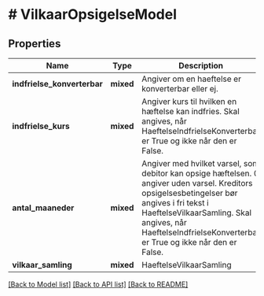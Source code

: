 # # VilkaarOpsigelseModel

## Properties

Name | Type | Description | Notes
------------ | ------------- | ------------- | -------------
**indfrielse_konverterbar** | **mixed** | Angiver om en haeftelse er konverterbar eller ej. | [optional]
**indfrielse_kurs** | **mixed** | Angiver kurs til hvilken en hæftelse kan indfries. Skal angives, når HaeftelseIndfrielseKonverterbar er True og ikke når den er False. | [optional]
**antal_maaneder** | **mixed** | Angiver med hvilket varsel, som debitor kan opsige hæftelsen. 0 angiver uden varsel. Kreditors opsigelsesbetingelser bør angives i fri tekst i HaeftelseVilkaarSamling. Skal angives, når HaeftelseIndfrielseKonverterbar er True og ikke når den er False. | [optional]
**vilkaar_samling** | **mixed** | HaeftelseVilkaarSamling | [optional]

[[Back to Model list]](../../README.md#models) [[Back to API list]](../../README.md#endpoints) [[Back to README]](../../README.md)
